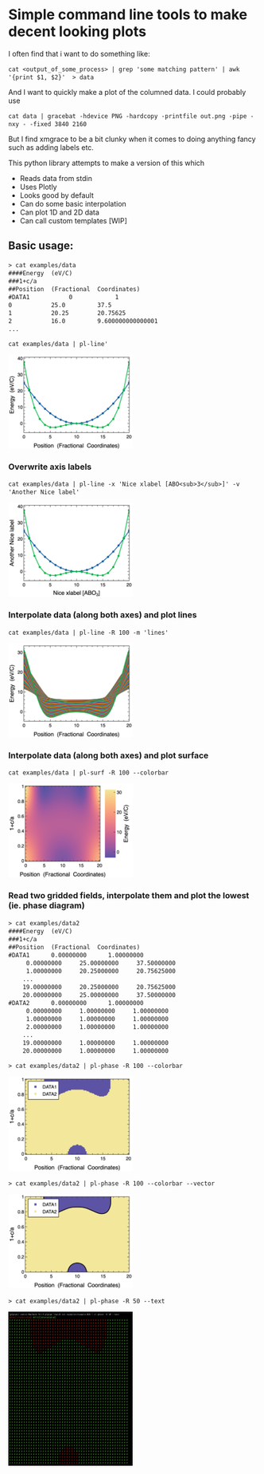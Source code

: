 # Simple command line tools to make decent looking plots

I often find that i want to do something like:

```
cat <output_of_some_process> | grep 'some matching pattern' | awk '{print $1, $2}'  > data
```

And I want to quickly make a plot of the columned data. I could probably use 

```
cat data | gracebat -hdevice PNG -hardcopy -printfile out.png -pipe -nxy - -fixed 3840 2160
```

But I find xmgrace to be a bit clunky when it comes to doing anything fancy such as adding labels etc.

This python library attempts to make a version of this which 
- Reads data from stdin
- Uses Plotly
- Looks good by default
- Can do some basic interpolation
- Can plot 1D and 2D data
- Can call custom templates [WIP]

## Basic usage:
```
> cat examples/data
####Energy  (eV/C)
###1+c/a 
##Position  (Fractional  Coordinates)
#DATA1           0            1
0           25.0         37.5
1           20.25        20.75625
2           16.0         9.600000000000001
...
```

```
cat examples/data | pl-line'
```

<img src='images/USAGE0.png' width='250'>

### Overwrite axis labels
```
cat examples/data | pl-line -x 'Nice xlabel [ABO<sub>3</sub>]' -v 'Another Nice label' 
```

<img src='images/USAGE1.png' width='250'>

### Interpolate data (along both axes) and plot lines
```
cat examples/data | pl-line -R 100 -m 'lines'
```

<img src='images/USAGE2.png' width='250'>

### Interpolate data (along both axes) and plot surface
```
cat examples/data | pl-surf -R 100 --colorbar
```

<img src='images/USAGE3.png' width='250'>

### Read two gridded fields, interpolate them and plot the lowest  (ie. phase diagram)
```
> cat examples/data2
####Energy  (eV/C)
###1+c/a
##Position  (Fractional  Coordinates)
#DATA1      0.00000000      1.00000000
     0.00000000     25.00000000     37.50000000
     1.00000000     20.25000000     20.75625000
    ...
    19.00000000     20.25000000     20.75625000
    20.00000000     25.00000000     37.50000000
#DATA2      0.00000000      1.00000000
     0.00000000     1.00000000     1.00000000
     1.00000000     1.00000000     1.00000000
     2.00000000     1.00000000     1.00000000
    ...
    19.00000000     1.00000000     1.00000000
    20.00000000     1.00000000     1.00000000
```

```
> cat examples/data2 | pl-phase -R 100 --colorbar
```

<img src='images/USAGE4.png' width='250'>

```
> cat examples/data2 | pl-phase -R 100 --colorbar --vector
```

<img src='images/USAGE5.png' width='250'>


```
> cat examples/data2 | pl-phase -R 50 --text
```

<img src='images/USAGE6.png' width='250'>
